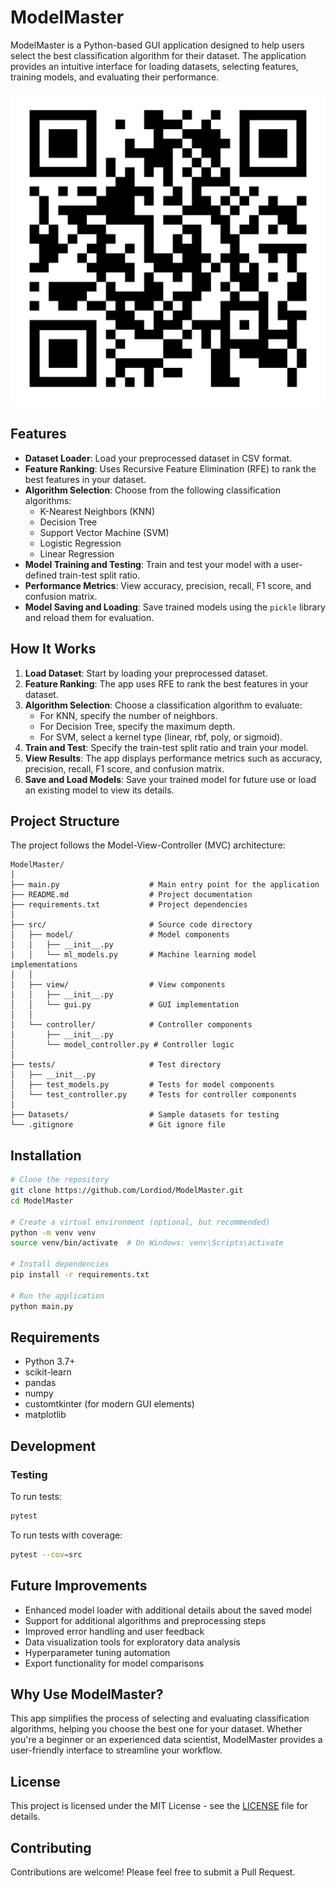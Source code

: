 # ModelMaster

ModelMaster is a Python-based GUI application designed to help users select the best classification algorithm for their dataset. The application provides an intuitive interface for loading datasets, selecting features, training models, and evaluating their performance.

![Model Master](qr-code.png)

## Features

- **Dataset Loader**: Load your preprocessed dataset in CSV format.
- **Feature Ranking**: Uses Recursive Feature Elimination (RFE) to rank the best features in your dataset.
- **Algorithm Selection**: Choose from the following classification algorithms:
  - K-Nearest Neighbors (KNN)
  - Decision Tree
  - Support Vector Machine (SVM)
  - Logistic Regression
  - Linear Regression
- **Model Training and Testing**: Train and test your model with a user-defined train-test split ratio.
- **Performance Metrics**: View accuracy, precision, recall, F1 score, and confusion matrix.
- **Model Saving and Loading**: Save trained models using the `pickle` library and reload them for evaluation.

## How It Works

1. **Load Dataset**: Start by loading your preprocessed dataset.
2. **Feature Ranking**: The app uses RFE to rank the best features in your dataset.
3. **Algorithm Selection**: Choose a classification algorithm to evaluate:
   - For KNN, specify the number of neighbors.
   - For Decision Tree, specify the maximum depth.
   - For SVM, select a kernel type (linear, rbf, poly, or sigmoid).
4. **Train and Test**: Specify the train-test split ratio and train your model.
5. **View Results**: The app displays performance metrics such as accuracy, precision, recall, F1 score, and confusion matrix.
6. **Save and Load Models**: Save your trained model for future use or load an existing model to view its details.

## Project Structure

The project follows the Model-View-Controller (MVC) architecture:

```
ModelMaster/
│
├── main.py                    # Main entry point for the application
├── README.md                  # Project documentation
├── requirements.txt           # Project dependencies
│
├── src/                       # Source code directory
│   ├── model/                 # Model components
│   │   ├── __init__.py
│   │   └── ml_models.py       # Machine learning model implementations
│   │
│   ├── view/                  # View components
│   │   ├── __init__.py
│   │   └── gui.py             # GUI implementation
│   │
│   └── controller/            # Controller components
│       ├── __init__.py
│       └── model_controller.py # Controller logic
│
├── tests/                     # Test directory
│   ├── __init__.py
│   ├── test_models.py         # Tests for model components
│   └── test_controller.py     # Tests for controller components
│
├── Datasets/                  # Sample datasets for testing
└── .gitignore                 # Git ignore file
```

## Installation

```bash
# Clone the repository
git clone https://github.com/Lordiod/ModelMaster.git
cd ModelMaster

# Create a virtual environment (optional, but recommended)
python -m venv venv
source venv/bin/activate  # On Windows: venv\Scripts\activate

# Install dependencies
pip install -r requirements.txt

# Run the application
python main.py
```

## Requirements

- Python 3.7+
- scikit-learn
- pandas
- numpy
- customtkinter (for modern GUI elements)
- matplotlib

## Development

### Testing

To run tests:

```bash
pytest
```

To run tests with coverage:

```bash
pytest --cov=src
```

## Future Improvements

- Enhanced model loader with additional details about the saved model
- Support for additional algorithms and preprocessing steps
- Improved error handling and user feedback
- Data visualization tools for exploratory data analysis
- Hyperparameter tuning automation
- Export functionality for model comparisons

## Why Use ModelMaster?

This app simplifies the process of selecting and evaluating classification algorithms, helping you choose the best one for your dataset. Whether you're a beginner or an experienced data scientist, ModelMaster provides a user-friendly interface to streamline your workflow.

## License

This project is licensed under the MIT License - see the [LICENSE](LICENSE) file for details.

## Contributing

Contributions are welcome! Please feel free to submit a Pull Request.